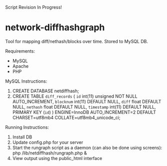 Script Revision In Progress!


network-diffhashgraph
=====================

Tool for mapping diff/nethash/blocks over time. Stored to MySQL DB.

Requirements:
- MySQL
- Apache
- PHP

MySQL Instructions:
1. CREATE DATABASE netdiffhash;
2. CREATE TABLE `diff_records` (
     `id` int(11) unsigned NOT NULL AUTO_INCREMENT,
     `blocknum` int(11) DEFAULT NULL,
     `diff` float DEFAULT NULL,
     `nethash` float DEFAULT NULL,
     `timestamp` int(11) DEFAULT NULL,
     PRIMARY KEY (`id`)
   ) ENGINE=InnoDB AUTO_INCREMENT=2 DEFAULT CHARSET=utf8mb4 COLLATE=utf8mb4_unicode_ci;

Running Instructions:
1. Install DB
2. Update config.php for your server
3. Start the rungraph script as a daemon (can also be done using screens): php /lib/netdiffhash/rungraph.php & 
4. View output using the public_html interface
